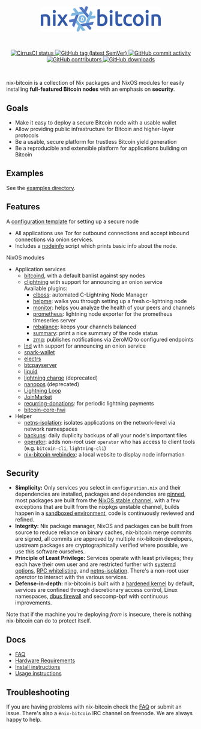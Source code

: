 <br/>
<br/>
<p align="center">
  <img
    width="320"
    src="docs/img/nix-bitcoin-logo.png"
    alt="nix-bitcoin logo">
</p>
<br/>
<p align="center">
    <a href="https://cirrus-ci.com/github/fort-nix/nix-bitcoin" target="_blank">
        <img src="https://api.cirrus-ci.com/github/fort-nix/nix-bitcoin.svg?branch=master" alt="CirrusCI status">
    </a>
    <a href="https://github.com/fort-nix/nix-bitcoin/releases/latest" target="_blank">
        <img src="https://img.shields.io/github/v/release/fort-nix/nix-bitcoin" alt="GitHub tag (latest SemVer)">
    </a>
    <a href="https://github.com/fort-nix/nix-bitcoin/commits/master" target="_blank">
        <img src="https://img.shields.io/github/commit-activity/y/fort-nix/nix-bitcoin" alt="GitHub commit activity">
    </a>
    <a href="https://github.com/fort-nix/nix-bitcoin/graphs/contributors" target="_blank">
        <img src="https://img.shields.io/github/contributors-anon/fort-nix/nix-bitcoin" alt="GitHub contributors">
    </a>
    <a href="https://github.com/fort-nix/nix-bitcoin/releases" target="_blank">
        <img src="https://img.shields.io/github/downloads/fort-nix/nix-bitcoin/total" alt="GitHub downloads">
    </a>
</p>
<br/>

nix-bitcoin is a collection of Nix packages and NixOS modules for easily installing **full-featured Bitcoin nodes** with an emphasis on **security**.

Goals
---
* Make it easy to deploy a secure Bitcoin node with a usable wallet
* Allow providing public infrastructure for Bitcoin and higher-layer protocols
* Be a usable, secure platform for trustless Bitcoin yield generation
* Be a reproducible and extensible platform for applications building on Bitcoin

Examples
---
See the [examples directory](examples/README.md).

Features
---
A [configuration template](modules/presets/secure-node.nix) for setting up a secure node
* All applications use Tor for outbound connections and accept inbound connections via onion services.
* Includes a [nodeinfo](modules/nodeinfo.nix) script which prints basic info about the node.

NixOS modules
* Application services
  * [bitcoind](https://github.com/bitcoin/bitcoin), with a default banlist against spy nodes
  * [clightning](https://github.com/ElementsProject/lightning) with support for announcing an onion service\
    Available plugins:
    * [clboss](https://github.com/ZmnSCPxj/clboss): automated C-Lightning Node Manager
    * [helpme](https://github.com/lightningd/plugins/tree/master/helpme): walks you through setting up a fresh c-lightning node
    * [monitor](https://github.com/renepickhardt/plugins/tree/master/monitor): helps you analyze the health of your peers and channels
    * [prometheus](https://github.com/lightningd/plugins/tree/master/prometheus): lightning node exporter for the prometheus timeseries server
    * [rebalance](https://github.com/lightningd/plugins/tree/master/rebalance): keeps your channels balanced
    * [summary](https://github.com/lightningd/plugins/tree/master/summary): print a nice summary of the node status
    * [zmq](https://github.com/lightningd/plugins/tree/master/zmq): publishes notifications via ZeroMQ to configured endpoints
  * [lnd](https://github.com/lightningnetwork/lnd) with support for announcing an onion service
  * [spark-wallet](https://github.com/shesek/spark-wallet)
  * [electrs](https://github.com/romanz/electrs)
  * [btcpayserver](https://github.com/btcpayserver/btcpayserver)
  * [liquid](https://github.com/elementsproject/elements)
  * [lightning charge](https://github.com/ElementsProject/lightning-charge) (deprecated)
  * [nanopos](https://github.com/ElementsProject/nanopos) (deprecated)
  * [Lightning Loop](https://github.com/lightninglabs/loop)
  * [JoinMarket](https://github.com/joinmarket-org/joinmarket-clientserver)
  * [recurring-donations](modules/recurring-donations.nix): for periodic lightning payments
  * [bitcoin-core-hwi](https://github.com/bitcoin-core/HWI)
* Helper
  * [netns-isolation](modules/netns-isolation.nix): isolates applications on the network-level via network namespaces
  * [backups](modules/backups.nix): daily duplicity backups of all your node's important files
  * [operator](modules/operator.nix): adds non-root user `operator` who has access to client tools (e.g. `bitcoin-cli`, `lightning-cli`)
  * [nix-bitcoin webindex](modules/nix-bitcoin-webindex.nix): a local website to display node information

Security
---
* **Simplicity:** Only services you select in `configuration.nix` and their dependencies are installed, packages and dependencies are [pinned](pkgs/nixpkgs-pinned.nix), most packages are built from the [NixOS stable channel](https://github.com/NixOS/nixpkgs/tree/nixos-20.09), with a few exceptions that are built from the nixpkgs unstable channel, builds happen in a [sandboxed environment](https://nixos.org/manual/nix/stable/#conf-sandbox), code is continuously reviewed and refined.
* **Integrity:** Nix package manager, NixOS and packages can be built from source to reduce reliance on binary caches, nix-bitcoin merge commits are signed, all commits are approved by multiple nix-bitcoin developers, upstream packages are cryptographically verified where possible, we use this software ourselves.
* **Principle of Least Privilege:** Services operate with least privileges; they each have their own user and are restricted further with [systemd options](modules/nix-bitcoin-services.nix), [RPC whitelisting](modules/bitcoind-rpc-public-whitelist.nix), and [netns-isolation](modules/netns-isolation.nix). There's a non-root user *operator* to interact with the various services.
* **Defense-in-depth:** nix-bitcoin is built with a [hardened kernel](https://github.com/NixOS/nixpkgs/blob/master/nixos/modules/profiles/hardened.nix) by default, services are confined through discretionary access control, Linux namespaces, [dbus firewall](modules/security.nix) and seccomp-bpf with continuous improvements.

Note that if the machine you're deploying *from* is insecure, there is nothing nix-bitcoin can do to protect itself.

Docs
---
* [FAQ](docs/faq.md)
* [Hardware Requirements](docs/hardware.md)
* [Install instructions](docs/install.md)
* [Usage instructions](docs/usage.md)

Troubleshooting
---
If you are having problems with nix-bitcoin check the [FAQ](docs/faq.md) or submit an issue.
There's also a `#nix-bitcoin` IRC channel on freenode.
We are always happy to help.
